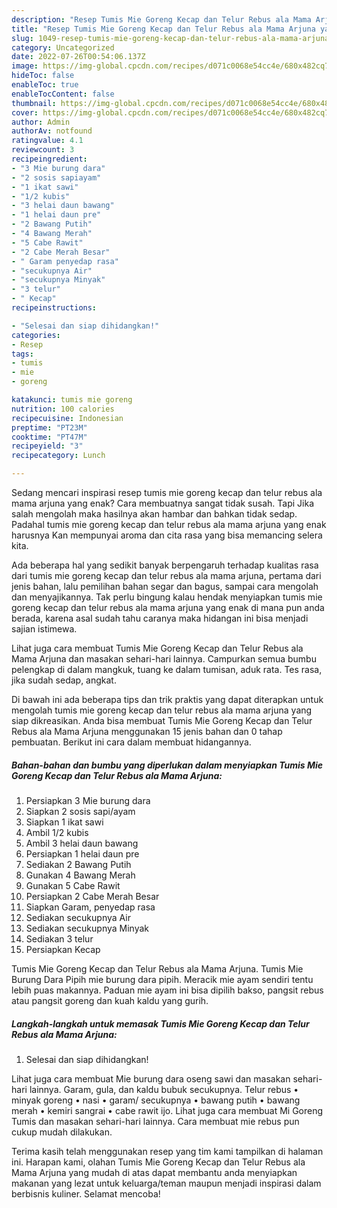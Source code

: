 ```yaml
---
description: "Resep Tumis Mie Goreng Kecap dan Telur Rebus ala Mama Arjuna yang Enak, Buat Buka Puasa Enak"
title: "Resep Tumis Mie Goreng Kecap dan Telur Rebus ala Mama Arjuna yang Enak, Buat Buka Puasa Enak"
slug: 1049-resep-tumis-mie-goreng-kecap-dan-telur-rebus-ala-mama-arjuna-yang-enak-buat-buka-puasa-enak
category: Uncategorized
date: 2022-07-26T00:54:06.137Z
image: https://img-global.cpcdn.com/recipes/d071c0068e54cc4e/680x482cq70/tumis-mie-goreng-kecap-dan-telur-rebus-ala-mama-arjuna-foto-resep-utama.jpg
hideToc: false
enableToc: true
enableTocContent: false
thumbnail: https://img-global.cpcdn.com/recipes/d071c0068e54cc4e/680x482cq70/tumis-mie-goreng-kecap-dan-telur-rebus-ala-mama-arjuna-foto-resep-utama.jpg
cover: https://img-global.cpcdn.com/recipes/d071c0068e54cc4e/680x482cq70/tumis-mie-goreng-kecap-dan-telur-rebus-ala-mama-arjuna-foto-resep-utama.jpg
author: Admin
authorAv: notfound
ratingvalue: 4.1
reviewcount: 3
recipeingredient:
- "3 Mie burung dara"
- "2 sosis sapiayam"
- "1 ikat sawi"
- "1/2 kubis"
- "3 helai daun bawang"
- "1 helai daun pre"
- "2 Bawang Putih"
- "4 Bawang Merah"
- "5 Cabe Rawit"
- "2 Cabe Merah Besar"
- " Garam penyedap rasa"
- "secukupnya Air"
- "secukupnya Minyak"
- "3 telur"
- " Kecap"
recipeinstructions:

- "Selesai dan siap dihidangkan!"
categories:
- Resep
tags:
- tumis
- mie
- goreng

katakunci: tumis mie goreng 
nutrition: 100 calories
recipecuisine: Indonesian
preptime: "PT23M"
cooktime: "PT47M"
recipeyield: "3"
recipecategory: Lunch

---
```



Sedang mencari inspirasi resep tumis mie goreng kecap dan telur rebus ala mama arjuna yang enak? Cara membuatnya sangat tidak susah. Tapi Jika salah mengolah maka hasilnya akan hambar dan bahkan tidak sedap. Padahal tumis mie goreng kecap dan telur rebus ala mama arjuna yang enak harusnya Kan mempunyai aroma dan cita rasa yang bisa memancing selera kita.


Ada beberapa hal yang sedikit banyak berpengaruh terhadap kualitas rasa dari tumis mie goreng kecap dan telur rebus ala mama arjuna, pertama dari jenis bahan, lalu pemilihan bahan segar dan bagus, sampai cara mengolah dan menyajikannya. Tak perlu bingung kalau hendak menyiapkan tumis mie goreng kecap dan telur rebus ala mama arjuna yang enak di mana pun anda berada, karena asal sudah tahu caranya maka hidangan ini bisa menjadi sajian istimewa.

Lihat juga cara membuat Tumis Mie Goreng Kecap dan Telur Rebus ala Mama Arjuna dan masakan sehari-hari lainnya. Campurkan semua bumbu pelengkap di dalam mangkuk, tuang ke dalam tumisan, aduk rata. Tes rasa, jika sudah sedap, angkat.


Di bawah ini ada beberapa tips dan trik praktis yang dapat diterapkan untuk mengolah tumis mie goreng kecap dan telur rebus ala mama arjuna yang siap dikreasikan. Anda bisa membuat Tumis Mie Goreng Kecap dan Telur Rebus ala Mama Arjuna menggunakan 15 jenis bahan dan 0 tahap pembuatan. Berikut ini cara dalam membuat hidangannya.

<!--inarticleads1-->

##### Bahan-bahan dan bumbu yang diperlukan dalam menyiapkan Tumis Mie Goreng Kecap dan Telur Rebus ala Mama Arjuna:

1. Persiapkan 3 Mie burung dara
1. Siapkan 2 sosis sapi/ayam
1. Siapkan 1 ikat sawi
1. Ambil 1/2 kubis
1. Ambil 3 helai daun bawang
1. Persiapkan 1 helai daun pre
1. Sediakan 2 Bawang Putih
1. Gunakan 4 Bawang Merah
1. Gunakan 5 Cabe Rawit
1. Persiapkan 2 Cabe Merah Besar
1. Siapkan  Garam, penyedap rasa
1. Sediakan secukupnya Air
1. Sediakan secukupnya Minyak
1. Sediakan 3 telur
1. Persiapkan  Kecap


Tumis Mie Goreng Kecap dan Telur Rebus ala Mama Arjuna. Tumis Mie Burung Dara Pipih mie burung dara pipih. Meracik mie ayam sendiri tentu lebih puas makannya. Paduan mie ayam ini bisa dipilih bakso, pangsit rebus atau pangsit goreng dan kuah kaldu yang gurih. 

<!--inarticleads2-->

##### Langkah-langkah untuk memasak Tumis Mie Goreng Kecap dan Telur Rebus ala Mama Arjuna:


1. Selesai dan siap dihidangkan!

Lihat juga cara membuat Mie burung dara oseng sawi dan masakan sehari-hari lainnya. Garam, gula, dan kaldu bubuk secukupnya. Telur rebus • minyak goreng • nasi • garam/ secukupnya • bawang putih • bawang merah • kemiri sangrai • cabe rawit ijo. Lihat juga cara membuat Mi Goreng Tumis dan masakan sehari-hari lainnya. Cara membuat mie rebus pun cukup mudah dilakukan. 

Terima kasih telah menggunakan resep yang tim kami tampilkan di halaman ini. Harapan kami, olahan Tumis Mie Goreng Kecap dan Telur Rebus ala Mama Arjuna yang mudah di atas dapat membantu anda menyiapkan makanan yang lezat untuk keluarga/teman maupun menjadi inspirasi dalam berbisnis kuliner. Selamat mencoba!
